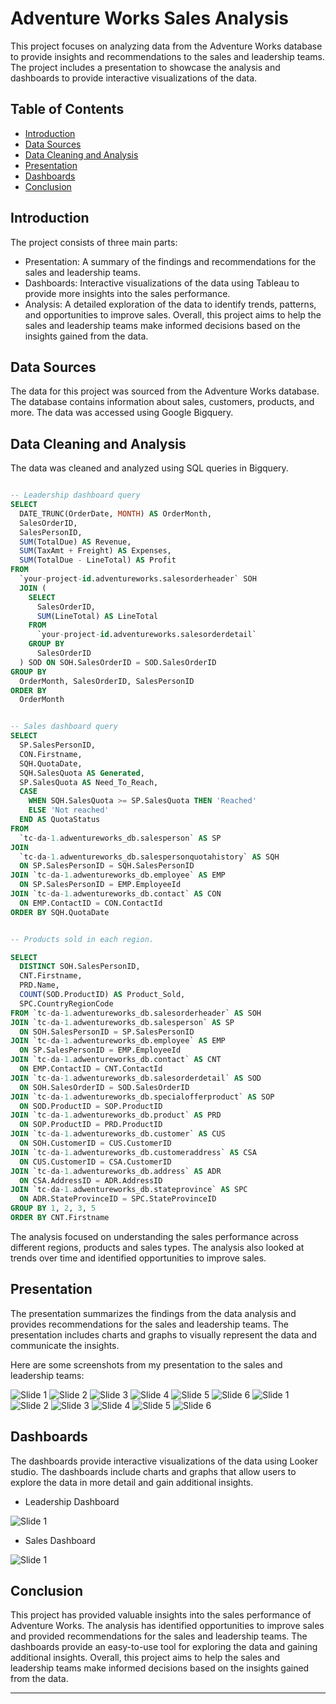 # Adventure Works Sales Analysis

This project focuses on analyzing data from the Adventure Works database to provide insights and recommendations to the sales and leadership teams. The project includes a presentation to showcase the analysis and dashboards to provide interactive visualizations of the data. 

## Table of Contents

- [Introduction](#introduction)
- [Data Sources](#data-sources)
- [Data Cleaning and Analysis](#data-cleaning-and-analysis)
- [Presentation](#presentation)
- [Dashboards](#dashboards)
- [Conclusion](#conclusion)

## Introduction

The project consists of three main parts:

- Presentation: A summary of the findings and recommendations for the sales and leadership teams.
- Dashboards: Interactive visualizations of the data using Tableau to provide more insights into the sales performance.
- Analysis: A detailed exploration of the data to identify trends, patterns, and opportunities to improve sales.
Overall, this project aims to help the sales and leadership teams make informed decisions based on the insights gained from the data.

## Data Sources

The data for this project was sourced from the Adventure Works database. The database contains information about sales, customers, products, and more. The data was accessed using Google Bigquery.

## Data Cleaning and Analysis

The data was cleaned and analyzed using SQL queries in Bigquery.

```sql

-- Leadership dashboard query
SELECT 
  DATE_TRUNC(OrderDate, MONTH) AS OrderMonth,
  SalesOrderID,
  SalesPersonID,
  SUM(TotalDue) AS Revenue,
  SUM(TaxAmt + Freight) AS Expenses,
  SUM(TotalDue - LineTotal) AS Profit
FROM 
  `your-project-id.adventureworks.salesorderheader` SOH
  JOIN (
    SELECT 
      SalesOrderID, 
      SUM(LineTotal) AS LineTotal
    FROM 
      `your-project-id.adventureworks.salesorderdetail`
    GROUP BY 
      SalesOrderID
  ) SOD ON SOH.SalesOrderID = SOD.SalesOrderID
GROUP BY 
  OrderMonth, SalesOrderID, SalesPersonID
ORDER BY 
  OrderMonth
 ```

```sql

-- Sales dashboard query
SELECT
  SP.SalesPersonID,
  CON.Firstname,
  SQH.QuotaDate,
  SQH.SalesQuota AS Generated,
  SP.SalesQuota AS Need_To_Reach,
  CASE
    WHEN SQH.SalesQuota >= SP.SalesQuota THEN 'Reached'
    ELSE 'Not reached'
  END AS QuotaStatus
FROM
  `tc-da-1.adwentureworks_db.salesperson` AS SP
JOIN 
  `tc-da-1.adwentureworks_db.salespersonquotahistory` AS SQH
  ON SP.SalesPersonID = SQH.SalesPersonID 
JOIN `tc-da-1.adwentureworks_db.employee` AS EMP
  ON SP.SalesPersonID = EMP.EmployeeId
JOIN `tc-da-1.adwentureworks_db.contact` AS CON
  ON EMP.ContactID = CON.ContactId
ORDER BY SQH.QuotaDate
 ```
 
```sql

-- Products sold in each region.

SELECT 
  DISTINCT SOH.SalesPersonID, 
  CNT.Firstname,
  PRD.Name, 
  COUNT(SOD.ProductID) AS Product_Sold,
  SPC.CountryRegionCode
FROM `tc-da-1.adwentureworks_db.salesorderheader` AS SOH
JOIN `tc-da-1.adwentureworks_db.salesperson` AS SP
  ON SOH.SalesPersonID = SP.SalesPersonID
JOIN `tc-da-1.adwentureworks_db.employee` AS EMP
  ON SP.SalesPersonID = EMP.EmployeeId
JOIN `tc-da-1.adwentureworks_db.contact` AS CNT
  ON EMP.ContactID = CNT.ContactId
JOIN `tc-da-1.adwentureworks_db.salesorderdetail` AS SOD
  ON SOH.SalesOrderID = SOD.SalesOrderID
JOIN `tc-da-1.adwentureworks_db.specialofferproduct` AS SOP
  ON SOD.ProductID = SOP.ProductID
JOIN `tc-da-1.adwentureworks_db.product` AS PRD
  ON SOP.ProductID = PRD.ProductID
JOIN `tc-da-1.adwentureworks_db.customer` AS CUS
  ON SOH.CustomerID = CUS.CustomerID
JOIN `tc-da-1.adwentureworks_db.customeraddress` AS CSA
  ON CUS.CustomerID = CSA.CustomerID
JOIN `tc-da-1.adwentureworks_db.address` AS ADR
  ON CSA.AddressID = ADR.AddressID
JOIN `tc-da-1.adwentureworks_db.stateprovince` AS SPC
  ON ADR.StateProvinceID = SPC.StateProvinceID
GROUP BY 1, 2, 3, 5
ORDER BY CNT.Firstname
 ```

The analysis focused on understanding the sales performance across different regions, products and sales types. The analysis also looked at trends over time and identified opportunities to improve sales. 

## Presentation

The presentation summarizes the findings from the data analysis and provides recommendations for the sales and leadership teams. The presentation includes charts and graphs to visually represent the data and communicate the insights. 

Here are some screenshots from my presentation to the sales and leadership teams:

![Slide 1](./Leadership%20Presentation/Screenshot_1.png)
![Slide 2](./Leadership%20Presentation/Screenshot_2.png)
![Slide 3](./Leadership%20Presentation/Screenshot_3.png)
![Slide 4](./Leadership%20Presentation/Screenshot_4.png)
![Slide 5](./Leadership%20Presentation/Screenshot_5.png)
![Slide 6](./Leadership%20Presentation/Screenshot_6.png)
![Slide 1](./Sales%20Presentation/Screenshot_1.png)
![Slide 2](./Sales%20Presentation/Screenshot_2.png)
![Slide 3](./Sales%20Presentation/Screenshot_3.png)
![Slide 4](./Sales%20Presentation/Screenshot_4.png)
![Slide 5](./Sales%20Presentation/Screenshot_5.png)
![Slide 6](./Sales%20Presentation/Screenshot_6.png)

## Dashboards

The dashboards provide interactive visualizations of the data using Looker studio. The dashboards include charts and graphs that allow users to explore the data in more detail and gain additional insights. 

- Leadership Dashboard

![Slide 1](./Leadership%20Presentation/Dashboard.png)

- Sales Dashboard

![Slide 1](./Sales%20Presentation/Dashboard.png)

## Conclusion

This project has provided valuable insights into the sales performance of Adventure Works. The analysis has identified opportunities to improve sales and provided recommendations for the sales and leadership teams. The dashboards provide an easy-to-use tool for exploring the data and gaining additional insights. Overall, this project aims to help the sales and leadership teams make informed decisions based on the insights gained from the data.

---
